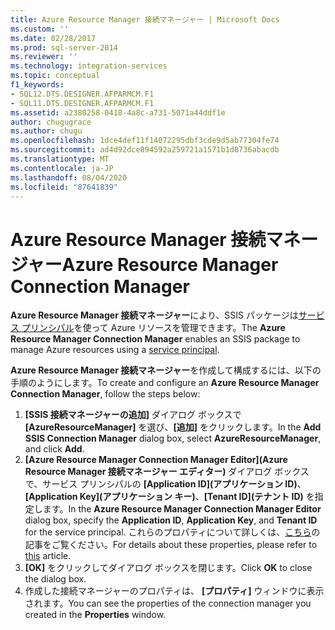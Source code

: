 ```yaml
---
title: Azure Resource Manager 接続マネージャー | Microsoft Docs
ms.custom: ''
ms.date: 02/28/2017
ms.prod: sql-server-2014
ms.reviewer: ''
ms.technology: integration-services
ms.topic: conceptual
f1_keywords:
- SQL12.DTS.DESIGNER.AFPARMCM.F1
- SQL11.DTS.DESIGNER.AFPARMCM.F1
ms.assetid: a2380258-0418-4a8c-a731-5071a44ddf1e
author: chugugrace
ms.author: chugu
ms.openlocfilehash: 1dce4def11f14072295dbf3cde9d5ab77304fe74
ms.sourcegitcommit: ad4d92dce894592a259721a1571b1d8736abacdb
ms.translationtype: MT
ms.contentlocale: ja-JP
ms.lasthandoff: 08/04/2020
ms.locfileid: "87641839"
---
```

# <a name="azure-resource-manager-connection-manager"></a><span data-ttu-id="7153a-102">Azure Resource Manager 接続マネージャー</span><span class="sxs-lookup"><span data-stu-id="7153a-102">Azure Resource Manager Connection Manager</span></span>
<span data-ttu-id="7153a-103">**Azure Resource Manager 接続マネージャー**により、SSIS パッケージは[サービス プリンシパル](https://docs.microsoft.com/azure/azure-resource-manager/resource-group-create-service-principal-portal)を使って Azure リソースを管理できます。</span><span class="sxs-lookup"><span data-stu-id="7153a-103">The **Azure Resource Manager Connection Manager** enables an SSIS package to manage Azure resources using a [service principal](https://docs.microsoft.com/azure/azure-resource-manager/resource-group-create-service-principal-portal).</span></span>

<span data-ttu-id="7153a-104">**Azure Resource Manager 接続マネージャー**を作成して構成するには、以下の手順のようにします。</span><span class="sxs-lookup"><span data-stu-id="7153a-104">To create and configure an **Azure Resource Manager Connection Manager**, follow the steps below:</span></span>

1. <span data-ttu-id="7153a-105">**[SSIS 接続マネージャーの追加]** ダイアログ ボックスで **[AzureResourceManager]** を選び、**[追加]** をクリックします。</span><span class="sxs-lookup"><span data-stu-id="7153a-105">In the **Add SSIS Connection Manager** dialog box, select **AzureResourceManager**, and click **Add**.</span></span>
2. <span data-ttu-id="7153a-106">**[Azure Resource Manager Connection Manager Editor]\(Azure Resource Manager 接続マネージャー エディター\)** ダイアログ ボックスで、サービス プリンシパルの **[Application ID]\(アプリケーション ID\)**、**[Application Key]\(アプリケーション キー\)**、**[Tenant ID]\(テナント ID\)** を指定します。</span><span class="sxs-lookup"><span data-stu-id="7153a-106">In the **Azure Resource Manager Connection Manager Editor** dialog box, specify the **Application ID**, **Application Key**, and **Tenant ID** for the service principal.</span></span> <span data-ttu-id="7153a-107">これらのプロパティについて詳しくは、[こちら](https://docs.microsoft.com/azure/azure-resource-manager/resource-group-create-service-principal-portal)の記事をご覧ください。</span><span class="sxs-lookup"><span data-stu-id="7153a-107">For details about these properties, please refer to [this](https://docs.microsoft.com/azure/azure-resource-manager/resource-group-create-service-principal-portal) article.</span></span>
3. <span data-ttu-id="7153a-108">**[OK]** をクリックしてダイアログ ボックスを閉じます。</span><span class="sxs-lookup"><span data-stu-id="7153a-108">Click **OK** to close the dialog box.</span></span>
4. <span data-ttu-id="7153a-109">作成した接続マネージャーのプロパティは、 **[プロパティ]** ウィンドウに表示されます。</span><span class="sxs-lookup"><span data-stu-id="7153a-109">You can see the properties of the connection manager you created in the **Properties** window.</span></span>
